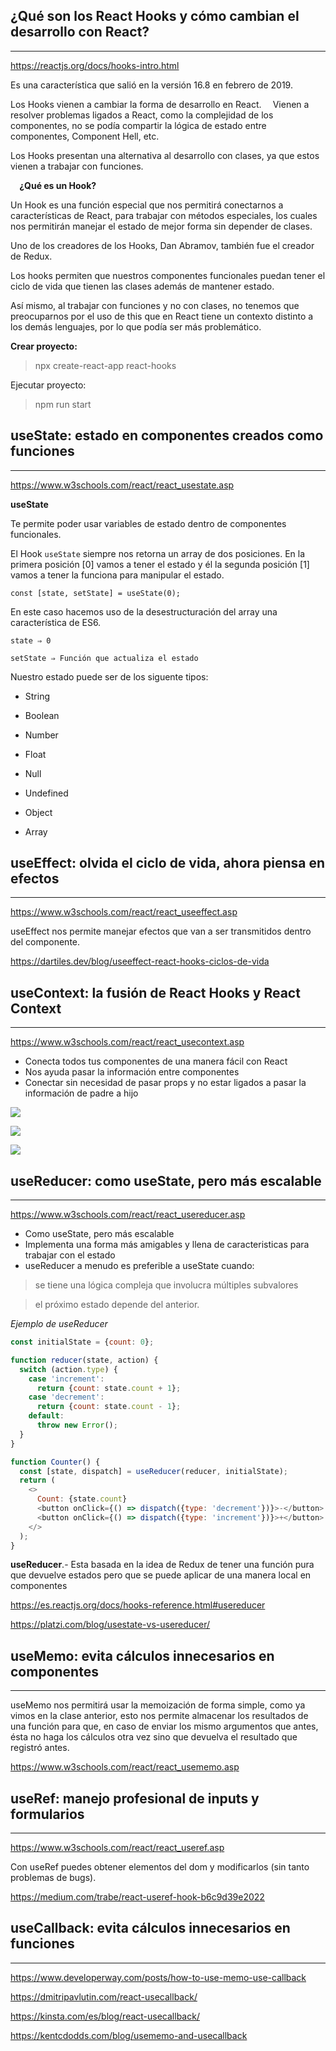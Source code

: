 ## ¿Qué son los React Hooks y cómo cambian el desarrollo con React?
---
https://reactjs.org/docs/hooks-intro.html

Es una característica que salió en la versión 16.8 en febrero de 2019.

Los Hooks vienen a cambiar la forma de desarrollo en React.
⠀
Vienen a resolver problemas ligados a React, como la complejidad de los componentes, no se podía compartir la lógica de estado entre componentes, Component Hell, etc.

Los Hooks presentan una alternativa al desarrollo con clases, ya que estos vienen a trabajar con funciones.

⠀
**¿Qué es un Hook?**

Un Hook es una función especial que nos permitirá conectarnos a características de React, para trabajar con métodos especiales, los cuales nos permitirán manejar el estado de mejor forma sin depender de clases.

Uno de los creadores de los Hooks, Dan Abramov, también fue el creador de Redux.

Los hooks permiten que nuestros componentes funcionales puedan tener el ciclo de vida que tienen las clases además de mantener estado.

Así mismo, al trabajar con funciones y no con clases, no tenemos que preocuparnos por el uso de this que en React tiene un contexto distinto a los demás lenguajes, por lo que podía ser más problemático.

**Crear proyecto:**

> npx create-react-app react-hooks

Ejecutar proyecto:

> npm run start

## useState: estado en componentes creados como funciones
---
https://www.w3schools.com/react/react_usestate.asp

**useState**

Te permite poder usar variables de estado dentro de componentes funcionales.

El Hook ```useState``` siempre nos retorna un array de dos posiciones. En la primera posición [0] vamos a tener el estado y él la segunda posición [1] vamos a tener la funciona para manipular el estado.

```const [state, setState] = useState(0);```

En este caso hacemos uso de la desestructuración del array una característica de ES6.

```state ⇒ 0```

```setState ⇒ Función que actualiza el estado```

Nuestro estado puede ser de los siguente tipos:

- String

- Boolean

- Number

- Float

- Null

- Undefined

- Object

- Array

## useEffect: olvida el ciclo de vida, ahora piensa en efectos
---
https://www.w3schools.com/react/react_useeffect.asp

useEffect nos permite manejar efectos que van a ser transmitidos dentro del componente.

https://dartiles.dev/blog/useeffect-react-hooks-ciclos-de-vida

## useContext: la fusión de React Hooks y React Context
---
https://www.w3schools.com/react/react_usecontext.asp

- Conecta todos tus componentes de una manera fácil con React
- Nos ayuda pasar la información entre componentes
- Conectar sin necesidad de pasar props y no estar ligados a pasar la información de padre a hijo

![](https://static.platzi.com/media/user_upload/context-b5db2f61-4a66-493e-b57d-99c3ee6dabbb.jpg)

![](https://static.platzi.com/media/user_upload/index-e884a4c1-6f74-4225-9674-c22f27243913.jpg)

![](https://static.platzi.com/media/user_upload/consume-context-bdf2b92e-de62-42c5-a8e0-547de130dc4a.jpg)

## useReducer: como useState, pero más escalable
---
https://www.w3schools.com/react/react_usereducer.asp

- Como useState, pero más escalable
- Implementa una forma más amigables y llena de caracteristicas para trabajar con el estado
- useReducer a menudo es preferible a useState cuando:
>se tiene una lógica compleja que involucra múltiples subvalores

>el próximo estado depende del anterior.

*Ejemplo de useReducer*
```javascript
const initialState = {count: 0};

function reducer(state, action) {
  switch (action.type) {
    case 'increment':
      return {count: state.count + 1};
    case 'decrement':
      return {count: state.count - 1};
    default:
      throw new Error();
  }
}

function Counter() {
  const [state, dispatch] = useReducer(reducer, initialState);
  return (
    <>
      Count: {state.count}
      <button onClick={() => dispatch({type: 'decrement'})}>-</button>
      <button onClick={() => dispatch({type: 'increment'})}>+</button>
    </>
  );
}
```

**useReducer**.- Esta basada en la idea de Redux de tener una función pura que devuelve estados pero que se puede aplicar de una manera local en componentes

https://es.reactjs.org/docs/hooks-reference.html#usereducer

https://platzi.com/blog/usestate-vs-usereducer/


## useMemo: evita cálculos innecesarios en componentes
---
useMemo nos permitirá usar la memoización de forma simple, como ya vimos en la clase anterior, esto nos permite almacenar los resultados de una función para que, en caso de enviar los mismo argumentos que antes, ésta no haga los cálculos otra vez sino que devuelva el resultado que registró antes.

https://www.w3schools.com/react/react_usememo.asp


## useRef: manejo profesional de inputs y formularios
---
https://www.w3schools.com/react/react_useref.asp

Con useRef puedes obtener elementos del dom y modificarlos (sin tanto problemas de bugs).

https://medium.com/trabe/react-useref-hook-b6c9d39e2022

## useCallback: evita cálculos innecesarios en funciones
---
https://www.developerway.com/posts/how-to-use-memo-use-callback

https://dmitripavlutin.com/react-usecallback/

https://kinsta.com/es/blog/react-usecallback/

https://kentcdodds.com/blog/usememo-and-usecallback

